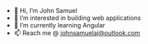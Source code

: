 - 👋 Hi, I’m John Samuel
- 👀 I’m interested in building web applications
- 🌱 I’m currently learning Angular
- 📫 Reach me @ johnsamuelaj@outlook.com

<!---
johnsamuelaj/johnsamuelaj is a ✨ special ✨ repository because its `README.md` (this file) appears on your GitHub profile.
You can click the Preview link to take a look at your changes.
--->
